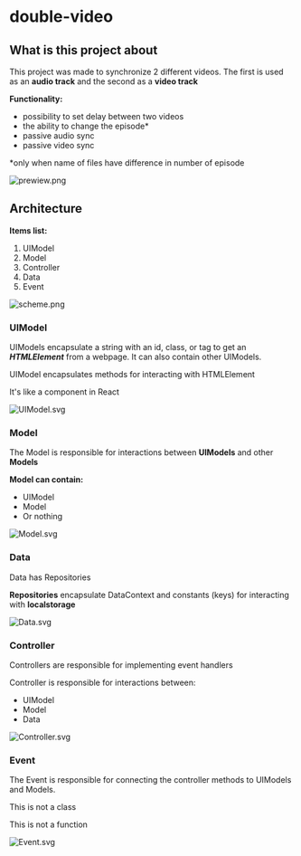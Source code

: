 # double-video


## What is this project about
This project was made to synchronize 2 different videos. The first is used as an __audio track__ and the second as a __video track__

__Functionality:__
* possibility to set delay between two videos
* the ability to change the episode*
* passive audio sync
* passive video sync 

*only when name of files have difference in number of episode

![prewiew.png](https://github.com/Serhii-Buniak/double-video/blob/master/files_for_readme/prewiew.png?raw=true)

## Architecture

__Items list:__
1. UIModel
2. Model
3. Controller
4. Data
5. Event

![scheme.png](https://github.com/Serhii-Buniak/double-video/blob/master/files_for_readme/scheme.png?raw=true)

### UIModel
UIModels encapsulate a string with an id, class, or tag to get an ___HTMLElement___ from a webpage. It can also contain other UIModels. 

UIModel encapsulates methods for interacting with HTMLElement

It's like a component in React

![UIModel.svg](https://github.com/Serhii-Buniak/double-video/blob/master/files_for_readme/UIModel.svg?raw=true)

### Model
The Model is responsible for interactions between __UIModels__ and other __Models__

__Model can contain:__
* UIModel
* Model
* Or nothing

![Model.svg](https://github.com/Serhii-Buniak/double-video/blob/master/files_for_readme/Model.svg?raw=true)

### Data
Data has Repositories

__Repositories__ encapsulate DataContext and constants (keys) for interacting with __localstorage__

![Data.svg](https://github.com/Serhii-Buniak/double-video/blob/master/files_for_readme/Data.svg?raw=true)

### Controller
Controllers are responsible for implementing event handlers

Controller is responsible for interactions between:
* UIModel
* Model
* Data

![Controller.svg](https://github.com/Serhii-Buniak/double-video/blob/master/files_for_readme/Controller.svg?raw=true)

### Event
The Event is responsible for connecting the controller methods to UIModels and Models.

This is not a class

This is not a function

![Event.svg](https://github.com/Serhii-Buniak/double-video/blob/master/files_for_readme/Event.svg?raw=true)
